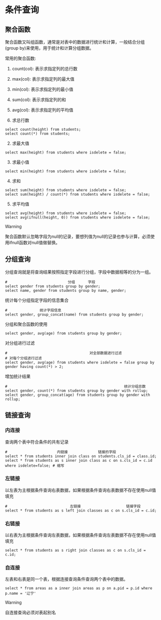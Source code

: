 # 条件查询

## 聚合函数

聚合函数又叫组函数，通常是对表中的数据进行统计和计算，一般结合分组(group by)来使用，用于统计和计算分组数据。

常用的聚合函数:

1. count(col): 表示求指定列的总行数
2. max(col): 表示求指定列的最大值
3. min(col): 表示求指定列的最小值
4. sum(col): 表示求指定列的和
5. avg(col): 表示求指定列的平均值

1. 求总行数

```mysql
select count(height) from students; 
select count(*) from students; 
```

2. 求最大值

```mysql
select max(height) from students where isdelete = false;
```

3. 求最小值

```mysql
select min(height) from students where isdelete = false;
```

4. 求和

```mysql
select sum(height) from students where isdelete = false;
select sum(height) / count(*) from students where isdelete = false;
```

5. 求平均值

```mysql
select avg(height) from students where isdelete = false;
select avg(ifnull(height, 0)) from students where isdelete = false;
```

> [!warning]
>
> 聚合函数默认忽略字段为null的记录，要想列值为null的记录也参与计算，必须使用ifnull函数对null值做替换。

## 分组查询

分组查询就是将查询结果按照指定字段进行分组，字段中数据相等的分为一组。

```mysql
#                            分组      字段
select gender from students group by gender;
select name, gender from students group by name, gender;
```

统计每个分组指定字段的信息集合

```mysql
#               统计字段信息
select gender, group_concat(name) from students group by gender;
```

分组和聚合函数的使用

```mysql
select gender, avg(age) from students group by gender;
```

对分组进行过滤

```mysql
#                                      对全部数据进行过滤                        # 对每个分组进行过滤
select gender, avg(age) from students where isdelete = false group by gender having count(*) > 2;
```

增加统计结果

```mysql
#                                                      统计分组总数
select gender, count(*) from students group by gender with rollup;
select gender, group_concat(age) from students group by gender with rollup;
```

## 链接查询

### 内连接

查询两个表中符合条件的共有记录

```mysql
#                       内链接              链接的字段
select * from students inner join class on students.cls_id = class.id;
select * from students as s inner join class as c on s.cls_id = c.id where isdelete=false; # 缩写
```

### 左链接

以左表为主根据条件查询右表数据，如果根据条件查询右表数据不存在使用null值填充

```mysql
#                             左链接                     链接字段
select * from students as s left join classes as c on s.cls_id = c.id;
```

### 右链接

以右表为主根据条件查询左表数据，如果根据条件查询左表数据不存在使用null值填充

```mysql
select * from students as s right join classes as c on s.cls_id = c.id;
```

### 自连接

左表和右表是同一个表，根据连接查询条件查询两个表中的数据。

```mysql
select * from areas as a inner join areas as p on a.pid = p.id where p.name = '辽宁'
```

> [!warning]
>
> 自连接查询必须对表起别名